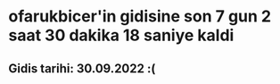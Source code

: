 # ofarukbicer'in gidisine son 7 gun 2 saat 30 dakika 18 saniye kaldi

## Gidis tarihi: 30.09.2022 :(